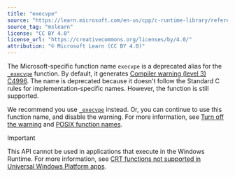 ```yaml
---
title: "execvpe"
source: "https://learn.microsoft.com/en-us/cpp/c-runtime-library/reference/execvpe?view=msvc-170"
source_tag: "mslearn"
license: "CC BY 4.0"
license_url: "https://creativecommons.org/licenses/by/4.0/"
attribution: "© Microsoft Learn (CC BY 4.0)"
---
```

The Microsoft-specific function name `execvpe` is a deprecated alias for the [`_execvpe`](https://learn.microsoft.com/en-us/cpp/c-runtime-library/reference/execvpe-wexecvpe?view=msvc-170) function. By default, it generates [Compiler warning (level 3) C4996](https://learn.microsoft.com/en-us/cpp/error-messages/compiler-warnings/compiler-warning-level-3-c4996?view=msvc-170). The name is deprecated because it doesn't follow the Standard C rules for implementation-specific names. However, the function is still supported.

We recommend you use [`_execvpe`](https://learn.microsoft.com/en-us/cpp/c-runtime-library/reference/execlpe-wexeclpe?view=msvc-170) instead. Or, you can continue to use this function name, and disable the warning. For more information, see [Turn off the warning](https://learn.microsoft.com/en-us/cpp/error-messages/compiler-warnings/compiler-warning-level-3-c4996?view=msvc-170#turn-off-the-warning) and [POSIX function names](https://learn.microsoft.com/en-us/cpp/error-messages/compiler-warnings/compiler-warning-level-3-c4996?view=msvc-170#posix-function-names).

Important

This API cannot be used in applications that execute in the Windows Runtime. For more information, see [CRT functions not supported in Universal Windows Platform apps](https://learn.microsoft.com/en-us/cpp/cppcx/crt-functions-not-supported-in-universal-windows-platform-apps?view=msvc-170).
